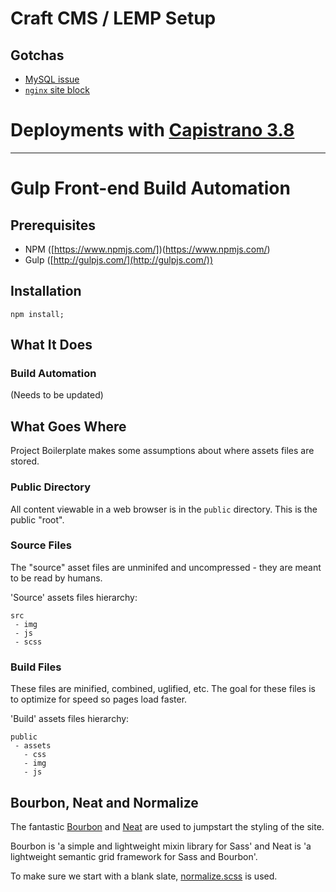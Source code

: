 # Craft CMS / LEMP Setup

## Gotchas
- [MySQL issue](http://craftcms.stackexchange.com/questions/12084/getting-this-sql-error-group-by-incompatible-with-sql-mode-only-full-group-by)
- [`nginx` site block](https://github.com/nystudio107/nginx-craft)

# Deployments with [Capistrano 3.8](http://capistranorb.com)



-----

# Gulp Front-end Build Automation

## Prerequisites

- NPM ([https://www.npmjs.com/])(https://www.npmjs.com/)
- Gulp ([http://gulpjs.com/](http://gulpjs.com/))

## Installation

    npm install; 

## What It Does


### Build Automation

(Needs to be updated)

## What Goes Where

Project Boilerplate makes some assumptions about where assets files are stored.

### Public Directory

All content viewable in a web browser is in the `public` directory. This is the public "root".

### Source Files
The "source" asset files are unminifed and uncompressed - they are meant to be read by humans.

'Source' assets files hierarchy:

~~~
src
 - img
 - js
 - scss
~~~

### Build Files
These files are minified, combined, uglified, etc. The goal for these files is to optimize for speed so pages load faster.

'Build' assets files hierarchy:

~~~
public
 - assets
   - css
   - img
   - js
~~~

## Bourbon, Neat and Normalize

The fantastic [Bourbon](http://bourbon.io/) and [Neat](http://neat.bourbon.io/) are used to jumpstart the styling of the site.

Bourbon is 'a simple and lightweight mixin library for Sass' and Neat is 'a lightweight semantic grid framework for Sass and Bourbon'.

To make sure we start with a blank slate, [normalize.scss](https://github.com/kristerkari/normalize.scss) is used.

